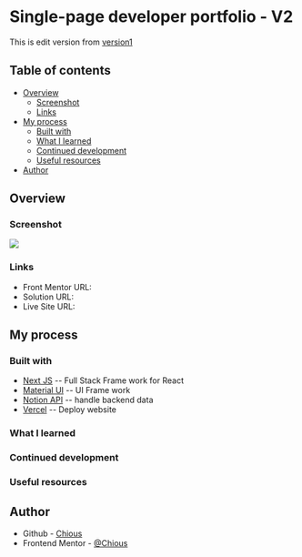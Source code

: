 # Single-page developer portfolio - V2

This is edit version from [version1](https://github.com/Chious/front-mentor-single-developer-profolio)

## Table of contents

- [Overview](#overview)
  - [Screenshot](#screenshot)
  - [Links](#links)
- [My process](#my-process)
  - [Built with](#built-with)
  - [What I learned](#what-i-learned)
  - [Continued development](#continued-development)
  - [Useful resources](#useful-resources)
- [Author](#author)

## Overview

### Screenshot

![](./screenshot.png)

### Links

- Front Mentor URL:
- Solution URL:
- Live Site URL:

## My process

### Built with

- [Next JS](https://nextjs.org) -- Full Stack Frame work for React
- [Material UI](https://mui.com) -- UI Frame work
- [Notion API](https://developers.notion.com) -- handle backend data
- [Vercel](https://vercel.com) -- Deploy website

### What I learned

### Continued development

### Useful resources

## Author

- Github - [Chious](https://github.com/Chious)
- Frontend Mentor - [@Chious](https://www.frontendmentor.io/profile/Chious)
